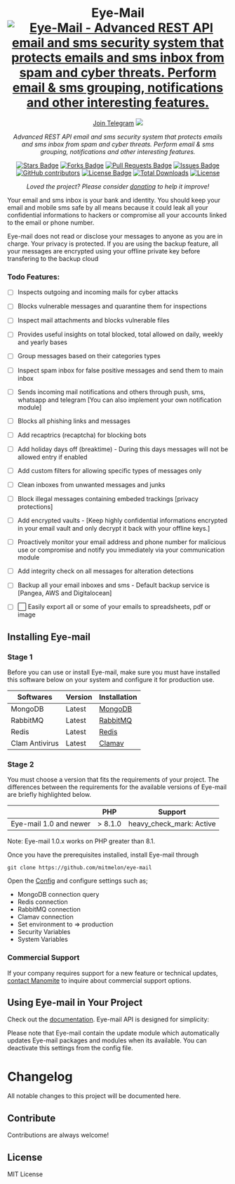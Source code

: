 <h1 align="center">Eye-Mail
<a href="#" target="_blank"><img src="https://api.producthunt.com/widgets/embed-image/v1/featured.svg?post_id=277987&theme=light" alt="Eye-Mail - Advanced REST API email and sms security system that protects emails and sms inbox from spam and cyber threats. Perform email &amp; sms grouping, notifications and other interesting features."></a></h1>
<div align="center">
<a href="https://t.me/+7jfbiGKhn55iODlk">Join Telegram</a>
<a href="https://twitter.com/manomitehq" ><img src="https://img.shields.io/twitter/follow/manomitehq.svg?style=social" /> </a>
<br>

<i>Advanced REST API email and sms security system that protects emails and sms inbox from spam and cyber threats. Perform email &amp; sms grouping, notifications and other interesting features.</i>

<a href="https://github.com/mitmelon/eye-mail/stargazers"><img src="https://img.shields.io/github/stars/mitmelon/eye-mail" alt="Stars Badge"/></a>
<a href="https://github.com/mitmelon/eye-mail/network/members"><img src="https://img.shields.io/github/forks/mitmelon/eye-mail" alt="Forks Badge"/></a>
<a href="https://github.com/mitmelon/eye-mail/pulls"><img src="https://img.shields.io/github/issues-pr/mitmelon/eye-mail" alt="Pull Requests Badge"/></a>
<a href="https://github.com/mitmelon/eye-mail/issues"><img src="https://img.shields.io/github/issues/mitmelon/eye-mail" alt="Issues Badge"/></a>
<a href="https://github.com/mitmelon/eye-mail/graphs/contributors"><img alt="GitHub contributors" src="https://img.shields.io/github/contributors/mitmelon/eye-mail?color=2b9348"></a>
<a href="https://github.com/mitmelon/eye-mail/blob/master/LICENSE"><img src="https://img.shields.io/github/license/mitmelon/eye-mail?color=2b9348" alt="License Badge"/></a> [![Total Downloads](http://poser.pugx.org/mitmelon/eye-mail/downloads)](https://packagist.org/packages/mitmelon/eye-mail) [![License](http://poser.pugx.org/mitmelon/eye-mail/license)](https://packagist.org/packages/mitmelon/eye-mail)

<i>Loved the project? Please consider [donating](https://paypal.me/mitmelon) to help it improve!</i>

</div>

<p>Your email and sms inbox is your bank and identity. You should keep your email and mobile sms safe by all means because it could leak all your confidential informations to hackers or compromise all your accounts linked to the email or phone number.</p>

<p>Eye-mail does not read or disclose your messages to anyone as you are in charge. Your privacy is protected. If you are using the backup feature, all your messages are encrypted using your offline private key before transfering to the backup cloud </p>

### Todo Features:

  - [ ] Inspects outgoing and incoming mails for cyber attacks
  - [ ] Blocks vulnerable messages and quarantine them for inspections
  - [ ] Inspect mail attachments and blocks vulnerable files
  - [ ] Provides useful insights on total blocked, total allowed on daily, weekly and yearly bases
  - [ ] Group messages based on their categories types
  - [ ] Inspect spam inbox for false positive messages and send them to main inbox
  - [ ] Sends incoming mail notifications and others through push, sms, whatsapp and telegram [You can also implement your own notification module]
  - [ ] Blocks all phishing links and messages
  - [ ] Add recaptrics (recaptcha) for blocking bots
  - [ ] Add holiday days off (breaktime) - During this days messages will not be allowed entry if enabled
  - [ ] Add custom filters for allowing specific types of messages only
  - [ ] Clean inboxes from unwanted messages and junks
  - [ ] Block illegal messages containing embeded trackings [privacy protections]
  - [ ] Add encrypted vaults - [Keep highly confidential informations encrypted in your email vault and only decrypt it back with your offline keys.]
  - [ ] Proactively monitor your email address and phone number for malicious use or compromise and notify you immediately via your communication module
  - [ ] Add integrity check on all messages for alteration detections
  - [ ] Backup all your email inboxes and sms - Default backup service is [Pangea, AWS and Digitalocean]
  - [ ] :white_large_square: Easily export all or some of your emails to spreadsheets, pdf or image


## Installing Eye-mail

<h3>Stage 1</h3>

Before you can use or install Eye-mail, make sure you must have installed this software below on your system and configure it for production use.

|    Softwares                                                 | Version | Installation                                              |
|--------------------------------------------------------------|---------|---------------------------------------------------------- |
| MongoDB                                                      | Latest  | [MongoDB ](https://www.mongodb.com/try/download/community)|
| RabbitMQ                                                     | Latest  | [RabbitMQ ](https://www.rabbitmq.com/download.html)       |
| Redis                                                        | Latest  | [Redis ](https://redis.io/download/)                      |
| Clam Antivirus                                               | Latest  | [Clamav ](https://www.clamav.net/downloads)               |


<h3>Stage 2</h3>

You must choose a version that fits the requirements of your project. The differences between the requirements for the available versions of Eye-mail are briefly highlighted below.

|                                                              | PHP     | Support                  |
|--------------------------------------------------------------|---------|--------------------------|
| Eye-mail 1.0 and newer                                       | > 8.1.0 | heavy_check_mark: Active |

Note: Eye-mail 1.0.x works on PHP greater than 8.1.

Once you have the prerequisites installed, install Eye-mail through

    git clone https://github.com/mitmelon/eye-mail

Open the [Config](settings/config.env) and configure settings such as;

- MongoDB connection query
- Redis connection
- RabbitMQ connection
- Clamav connection
- Set environment to => production
- Security Variables
- System Variables

### Commercial Support

If your company requires support for a new feature or technical updates, [contact Manomite](https://manomite.net/contact) to inquire about commercial support options.

## Using Eye-mail in Your Project

Check out the [documentation](https://eyemail.manomite.net/docs). Eye-mail API is designed for simplicity:

Please note that Eye-mail contain the update module which automatically updates Eye-mail packages and modules when its available. You can deactivate this settings from the config file.

# Changelog

All notable changes to this project will be documented here.

## Contribute

Contributions are always welcome!

## License

MIT License
